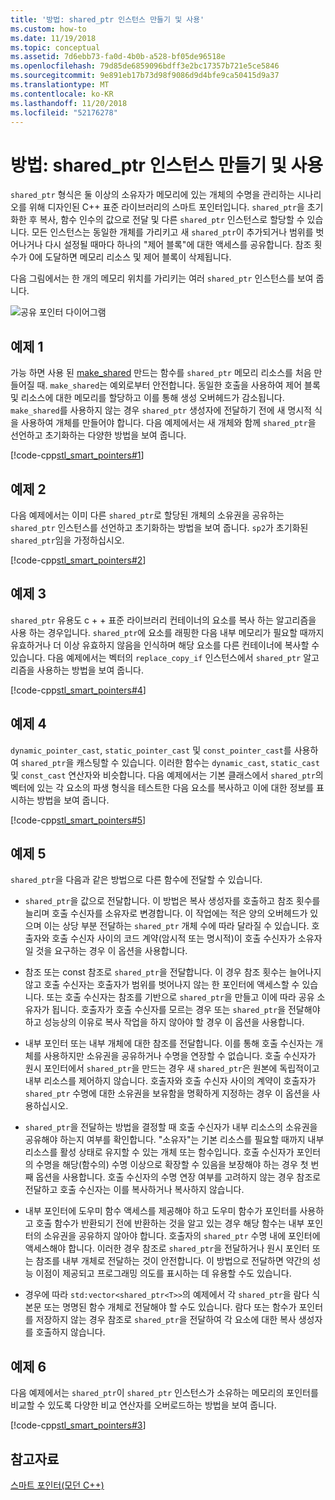 ```yaml
---
title: '방법: shared_ptr 인스턴스 만들기 및 사용'
ms.custom: how-to
ms.date: 11/19/2018
ms.topic: conceptual
ms.assetid: 7d6ebb73-fa0d-4b0b-a528-bf05de96518e
ms.openlocfilehash: 79d85de6859096bdff3e2bc17357b721e5ce5846
ms.sourcegitcommit: 9e891eb17b73d98f9086d9d4bfe9ca50415d9a37
ms.translationtype: MT
ms.contentlocale: ko-KR
ms.lasthandoff: 11/20/2018
ms.locfileid: "52176278"
---
```

# <a name="how-to-create-and-use-sharedptr-instances"></a>방법: shared_ptr 인스턴스 만들기 및 사용

`shared_ptr` 형식은 둘 이상의 소유자가 메모리에 있는 개체의 수명을 관리하는 시나리오를 위해 디자인된 C++ 표준 라이브러리의 스마트 포인터입니다. `shared_ptr`을 초기화한 후 복사, 함수 인수의 값으로 전달 및 다른 `shared_ptr` 인스턴스로 할당할 수 있습니다. 모든 인스턴스는 동일한 개체를 가리키고 새 `shared_ptr`이 추가되거나 범위를 벗어나거나 다시 설정될 때마다 하나의 "제어 블록"에 대한 액세스를 공유합니다. 참조 횟수가 0에 도달하면 메모리 리소스 및 제어 블록이 삭제됩니다.

다음 그림에서는 한 개의 메모리 위치를 가리키는 여러 `shared_ptr` 인스턴스를 보여 줍니다.

![공유 포인터 다이어그램](../cpp/media/shared_ptr.png "공유 포인터 다이어그램")

## <a name="example-1"></a>예제 1

가능 하면 사용 된 [make_shared](../standard-library/memory-functions.md#make_shared) 만드는 함수를 `shared_ptr` 메모리 리소스를 처음 만들어질 때. `make_shared`는 예외로부터 안전합니다. 동일한 호출을 사용하여 제어 블록 및 리소스에 대한 메모리를 할당하고 이를 통해 생성 오버헤드가 감소됩니다. `make_shared`를 사용하지 않는 경우 `shared_ptr` 생성자에 전달하기 전에 새 명시적 식을 사용하여 개체를 만들어야 합니다. 다음 예제에서는 새 개체와 함께 `shared_ptr`을 선언하고 초기화하는 다양한 방법을 보여 줍니다.

[!code-cpp[stl_smart_pointers#1](../cpp/codesnippet/CPP/how-to-create-and-use-shared-ptr-instances_1.cpp)]

## <a name="example-2"></a>예제 2

다음 예제에서는 이미 다른 `shared_ptr`로 할당된 개체의 소유권을 공유하는 `shared_ptr` 인스턴스를 선언하고 초기화하는 방법을 보여 줍니다. `sp2`가 초기화된 `shared_ptr`임을 가정하십시오.

[!code-cpp[stl_smart_pointers#2](../cpp/codesnippet/CPP/how-to-create-and-use-shared-ptr-instances_2.cpp)]

## <a name="example-3"></a>예제 3

`shared_ptr` 유용도 c + + 표준 라이브러리 컨테이너의 요소를 복사 하는 알고리즘을 사용 하는 경우입니다. `shared_ptr`에 요소를 래핑한 다음 내부 메모리가 필요할 때까지 유효하거나 더 이상 유효하지 않음을 인식하며 해당 요소를 다른 컨테이너에 복사할 수 있습니다. 다음 예제에서는 벡터의 `replace_copy_if` 인스턴스에서 `shared_ptr` 알고리즘을 사용하는 방법을 보여 줍니다.

[!code-cpp[stl_smart_pointers#4](../cpp/codesnippet/CPP/how-to-create-and-use-shared-ptr-instances_3.cpp)]

## <a name="example-4"></a>예제 4

`dynamic_pointer_cast`, `static_pointer_cast` 및 `const_pointer_cast`를 사용하여 `shared_ptr`을 캐스팅할 수 있습니다. 이러한 함수는 `dynamic_cast`, `static_cast` 및 `const_cast` 연산자와 비슷합니다. 다음 예제에서는 기본 클래스에서 `shared_ptr`의 벡터에 있는 각 요소의 파생 형식을 테스트한 다음 요소를 복사하고 이에 대한 정보를 표시하는 방법을 보여 줍니다.

[!code-cpp[stl_smart_pointers#5](../cpp/codesnippet/CPP/how-to-create-and-use-shared-ptr-instances_4.cpp)]

## <a name="example-5"></a>예제 5

`shared_ptr`을 다음과 같은 방법으로 다른 함수에 전달할 수 있습니다.

- `shared_ptr`을 값으로 전달합니다. 이 방법은 복사 생성자를 호출하고 참조 횟수를 늘리며 호출 수신자를 소유자로 변경합니다. 이 작업에는 적은 양의 오버헤드가 있으며 이는 상당 부분 전달하는 `shared_ptr` 개체 수에 따라 달라질 수 있습니다. 호출자와 호출 수신자 사이의 코드 계약(암시적 또는 명시적)이 호출 수신자가 소유자일 것을 요구하는 경우 이 옵션을 사용합니다.

- 참조 또는 const 참조로 `shared_ptr`을 전달합니다. 이 경우 참조 횟수는 늘어나지 않고 호출 수신자는 호출자가 범위를 벗어나지 않는 한 포인터에 액세스할 수 있습니다. 또는 호출 수신자는 참조를 기반으로 `shared_ptr`을 만들고 이에 따라 공유 소유자가 됩니다. 호출자가 호출 수신자를 모르는 경우 또는 `shared_ptr`을 전달해야 하고 성능상의 이유로 복사 작업을 하지 않아야 할 경우 이 옵션을 사용합니다.

- 내부 포인터 또는 내부 개체에 대한 참조를 전달합니다. 이를 통해 호출 수신자는 개체를 사용하지만 소유권을 공유하거나 수명을 연장할 수 없습니다. 호출 수신자가 원시 포인터에서 `shared_ptr`을 만드는 경우 새 `shared_ptr`은 원본에 독립적이고 내부 리소스를 제어하지 않습니다. 호출자와 호출 수신자 사이의 계약이 호출자가 `shared_ptr` 수명에 대한 소유권을 보유함을 명확하게 지정하는 경우 이 옵션을 사용하십시오.

- `shared_ptr`을 전달하는 방법을 결정할 때 호출 수신자가 내부 리소스의 소유권을 공유해야 하는지 여부를 확인합니다. "소유자"는 기본 리소스를 필요할 때까지 내부 리소스를 활성 상태로 유지할 수 있는 개체 또는 함수입니다. 호출 수신자가 포인터의 수명을 해당(함수의) 수명 이상으로 확장할 수 있음을 보장해야 하는 경우 첫 번째 옵션을 사용합니다. 호출 수신자의 수명 연장 여부를 고려하지 않는 경우 참조로 전달하고 호출 수신자는 이를 복사하거나 복사하지 않습니다.

- 내부 포인터에 도우미 함수 액세스를 제공해야 하고 도우미 함수가 포인터를 사용하고 호출 함수가 반환되기 전에 반환하는 것을 알고 있는 경우 해당 함수는 내부 포인터의 소유권을 공유하지 않아야 합니다. 호출자의 `shared_ptr` 수명 내에 포인터에 액세스해야 합니다. 이러한 경우 참조로 `shared_ptr`을 전달하거나 원시 포인터 또는 참조를 내부 개체로 전달하는 것이 안전합니다. 이 방법으로 전달하면 약간의 성능 이점이 제공되고 프로그래밍 의도를 표시하는 데 유용할 수도 있습니다.

- 경우에 따라 `std:vector<shared_ptr<T>>`의 예제에서 각 `shared_ptr`을 람다 식 본문 또는 명명된 함수 개체로 전달해야 할 수도 있습니다. 람다 또는 함수가 포인터를 저장하지 않는 경우 참조로 `shared_ptr`을 전달하여 각 요소에 대한 복사 생성자를 호출하지 않습니다.

## <a name="example-6"></a>예제 6

다음 예제에서는 `shared_ptr`이 `shared_ptr` 인스턴스가 소유하는 메모리의 포인터를 비교할 수 있도록 다양한 비교 연산자를 오버로드하는 방법을 보여 줍니다.

[!code-cpp[stl_smart_pointers#3](../cpp/codesnippet/CPP/how-to-create-and-use-shared-ptr-instances_6.cpp)]

## <a name="see-also"></a>참고자료

[스마트 포인터(모던 C++)](../cpp/smart-pointers-modern-cpp.md)